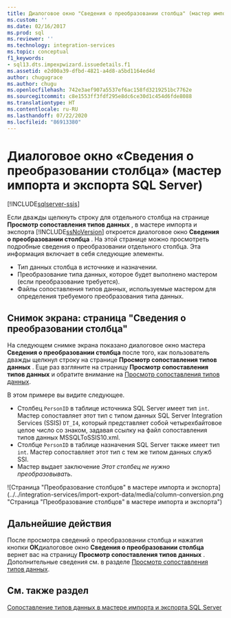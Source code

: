 ```yaml
---
title: Диалоговое окно "Сведения о преобразовании столбца" (мастер импорта и экспорта SQL Server) | Документы Майкрософт
ms.custom: ''
ms.date: 02/16/2017
ms.prod: sql
ms.reviewer: ''
ms.technology: integration-services
ms.topic: conceptual
f1_keywords:
- sql13.dts.impexpwizard.issuedetails.f1
ms.assetid: e2d00a39-dfbd-4821-a4d8-a5bd1164ed4d
author: chugugrace
ms.author: chugu
ms.openlocfilehash: 742e3aef907a5537ef6ac158fd3219251bc7762e
ms.sourcegitcommit: c8e1553ff3fdf295e8dc6ce30d1c454d6fde8088
ms.translationtype: HT
ms.contentlocale: ru-RU
ms.lasthandoff: 07/22/2020
ms.locfileid: "86913380"
---
```

# <a name="column-conversion-details-dialog-box-sql-server-import-and-export-wizard"></a>Диалоговое окно «Сведения о преобразовании столбца» (мастер импорта и экспорта SQL Server)

[!INCLUDE[sqlserver-ssis](../../includes/applies-to-version/sqlserver-ssis.md)]


  Если дважды щелкнуть строку для отдельного столбца на странице **Просмотр сопоставления типов данных** , в мастере импорта и экспорта [!INCLUDE[ssNoVersion](../../includes/ssnoversion-md.md)] откроется диалоговое окно **Сведения о преобразовании столбца** . На этой странице можно просмотреть подробные сведения о преобразовании отдельного столбца. Эта информация включает в себя следующие элементы.
-   Тип данных столбца в источнике и назначении.
-   Преобразование типа данных, которое будет выполнено мастером (если преобразование требуется).
-   Файлы сопоставления типов данных, используемые мастером для определения требуемого преобразования типа данных. 

## <a name="screen-shot-of-the-column-conversion-details-page"></a>Снимок экрана: страница "Сведения о преобразовании столбца" 
 На следующем снимке экрана показано диалоговое окно мастера **Сведения о преобразовании столбца** после того, как пользователь дважды щелкнул строку на странице **Просмотр сопоставления типов данных** . Еще раз взгляните на страницу **Просмотр сопоставления типов данных** и обратите внимание на [Просмотр сопоставления типов данных](../../integration-services/import-export-data/review-data-type-mapping-sql-server-import-and-export-wizard.md).
 
В этом примере вы видите следующее.
-   Столбец `PersonID` в таблице источника SQL Server имеет тип `int`. Мастер сопоставляет этот тип с типом данных SQL Server Integration Services (SSIS) `DT_I4`, который представляет собой четырехбайтовое целое число со знаком, задавая ссылку на файл сопоставления типов данных MSSQLToSSIS10.xml.
-   Столбце `PersonID` в таблице назначения SQL Server также имеет тип `int`. Мастер сопоставляет этот тип с тем же типом данных служб SSI.
-   Мастер выдает заключение *Этот столбец не нужно преобразовывать*.
 
  
 ![Страница "Преобразование столбцов" в мастере импорта и экспорта](../../integration-services/import-export-data/media/column-conversion.png "Страница "Преобразование столбцов" в мастере импорта и экспорта") 
  
## <a name="whats-next"></a>Дальнейшие действия  
 После просмотра сведений о преобразовании столбца и нажатия кнопки **ОК**диалоговое окно **Сведения о преобразовании столбца** вернет вас на страницу **Просмотр сопоставления типов данных** . Дополнительные сведения см. в разделе [Просмотр сопоставления типов данных](../../integration-services/import-export-data/review-data-type-mapping-sql-server-import-and-export-wizard.md).  

## <a name="see-also"></a>См. также раздел
[Сопоставление типов данных в мастере импорта и экспорта SQL Server](../../integration-services/import-export-data/data-type-mapping-in-the-sql-server-import-and-export-wizard.md)
